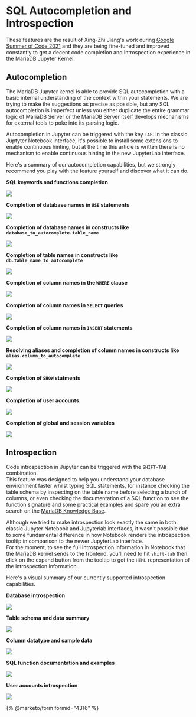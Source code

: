 # SQL Autocompletion and Introspection

These features are the result of Xing-Zhi Jiang's work during [Google Summer of Code 2021](https://summerofcode.withgoogle.com/archive/2021/projects/6374646231859200/) and they are being fine-tuned and improved constantly to get a decent code completion and introspection experience in the MariaDB Jupyter Kernel.

## Autocompletion

The MariaDB Jupyter kernel is able to provide SQL autocompletion with a basic internal understanding of the context within your statements. We are trying to make the suggestions as precise as possible, but any SQL autocompletion is imperfect unless you either duplicate the entire grammar logic of MariaDB Server or the MariaDB Server itself develops mechanisms for external tools to poke into its parsing logic.

Autocompletion in Jupyter can be triggered with the key `TAB`. In the classic Juptyter Notebook interface, it's possible to install some extensions to enable continuous hinting, but at the time this article is written there is no mechanism to enable continuous hinting in the new JupyterLab interface.

Here's a summary of our autocompletion capabilities, but we strongly recommend you play with the feature yourself and discover what it can do.

**SQL keywords and functions completion**

![](../../../.gitbook/assets/keywords.png)

**Completion of database names in `USE` statements**

![](../../../.gitbook/assets/use.png)

**Completion of database names in constructs like `database_to_autocomplete.table_name`**

![](../../../.gitbook/assets/database1.png)

**Completion of table names in constructs like `db.table_name_to_autocomplete`**

![](../../../.gitbook/assets/tables1.png)

**Completion of column names in the `WHERE` clause**

![](../../../.gitbook/assets/where.png)

**Completion of column names in `SELECT` queries**

![](../../../.gitbook/assets/columns.png)

**Completion of column names in `INSERT` statements**

![](../../../.gitbook/assets/insertcol.png)

**Resolving aliases and completion of column names in constructs like `alias.column_to_autocomplete`**

![](../../../.gitbook/assets/alias.png)

**Completion of `SHOW` statments**

![](../../../.gitbook/assets/show.png)

**Completion of user accounts**

![](../../../.gitbook/assets/username.png)

**Completion of global and session variables**

![](../../../.gitbook/assets/vars.png)

## Introspection

Code introspection in Jupyter can be triggered with the `SHIFT-TAB` combination.\
This feature was designed to help you understand your database environment faster whilst typing SQL statements, for instance checking the table schema by inspecting on the table name before selecting a bunch of columns, or even checking the documentation of a SQL function to see the function signature and some practical examples and spare you an extra search on the [MariaDB Knowledge Base](https://mariadb.com/kb/en/documentation/).

Although we tried to make introspection look exactly the same in both classic Jupyter Notebook and Jupyterlab interfaces, it wasn't possible due to some fundamental difference in how Notebook renders the introspection tooltip in comparison to the newer JupyterLab interface.\
For the moment, to see the full introspection information in Notebook that the MariaDB kernel sends to the frontend, you'll need to hit `shift-tab` then click on the expand button from the tooltip to get the `HTML` representation of the introspection information.

Here's a visual summary of our currently supported introspection capabilities.

**Database introspection**

![](../../../.gitbook/assets/intro1.png)

**Table schema and data summary**

![](../../../.gitbook/assets/intro2.png)

**Column datatype and sample data**

![](../../../.gitbook/assets/intro3.png)

**SQL function documentation and examples**

![](../../../.gitbook/assets/intro4.png)

**User accounts introspection**

![](../../../.gitbook/assets/intro5.png)


{% @marketo/form formid="4316" %}
